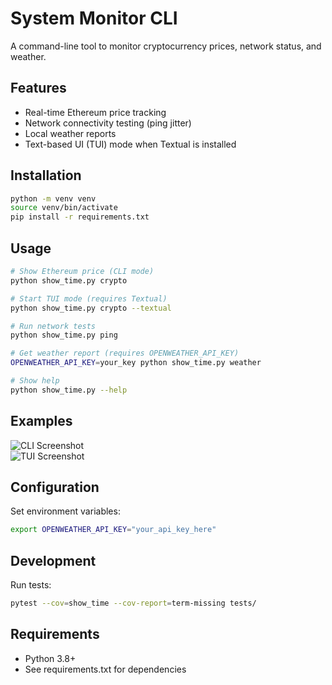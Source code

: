# System Monitor CLI

A command-line tool to monitor cryptocurrency prices, network status, and weather.

## Features

- Real-time Ethereum price tracking
- Network connectivity testing (ping jitter)
- Local weather reports
- Text-based UI (TUI) mode when Textual is installed

## Installation

```bash
python -m venv venv
source venv/bin/activate
pip install -r requirements.txt
```

## Usage

```bash
# Show Ethereum price (CLI mode)
python show_time.py crypto

# Start TUI mode (requires Textual)
python show_time.py crypto --textual

# Run network tests
python show_time.py ping

# Get weather report (requires OPENWEATHER_API_KEY)
OPENWEATHER_API_KEY=your_key python show_time.py weather

# Show help
python show_time.py --help
```

## Examples

<!-- Demo screenshots -->
![CLI Screenshot](https://via.placeholder.com/600x200.png?text=CLI+Demo)  
![TUI Screenshot](https://via.placeholder.com/600x200.png?text=TUI+Demo)

## Configuration

Set environment variables:
```bash
export OPENWEATHER_API_KEY="your_api_key_here"
```

## Development

Run tests:
```bash
pytest --cov=show_time --cov-report=term-missing tests/
```

## Requirements

- Python 3.8+
- See requirements.txt for dependencies
